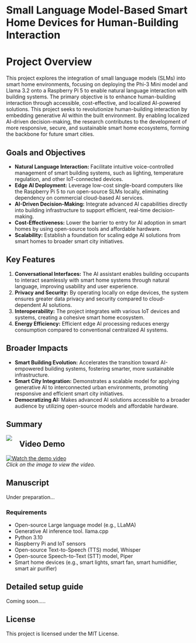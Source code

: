 # Small Language Model-Based Smart Home Devices for Human-Building Interaction

# Project Overview

This project explores the integration of small language models (SLMs) into smart home environments, focusing on deploying the Phi-3 Mini model and Llama 3.2 onto a Raspberry Pi 5 to enable natural language interaction with building systems. The primary objective is to enhance human-building interaction through accessible, cost-effective, and localized AI-powered solutions. This project seeks to revolutionize human-building interaction by embedding generative AI within the built environment. By enabling localized AI-driven decision-making, the research contributes to the development of more responsive, secure, and sustainable smart home ecosystems, forming the backbone for future smart cities.

## Goals and Objectives
- **Natural Language Interaction:** Facilitate intuitive voice-controlled management of smart building systems, such as lighting, temperature regulation, and other IoT-connected devices.
- **Edge AI Deployment:** Leverage low-cost single-board computers like the Raspberry Pi 5 to run open-source SLMs locally, eliminating dependency on commercial cloud-based AI services.
- **AI-Driven Decision-Making:** Integrate advanced AI capabilities directly into building infrastructure to support efficient, real-time decision-making.
- **Cost-Effectiveness:** Lower the barrier to entry for AI adoption in smart homes by using open-source tools and affordable hardware.
- **Scalability:** Establish a foundation for scaling edge AI solutions from smart homes to broader smart city initiatives.

## Key Features
1. **Conversational Interfaces:** The AI assistant enables building occupants to interact seamlessly with smart home systems through natural language, improving usability and user experience.
2. **Privacy and Security:** By operating locally on edge devices, the system ensures greater data privacy and security compared to cloud-dependent AI solutions.
3. **Interoperability:** The project integrates with various IoT devices and systems, creating a cohesive smart home ecosystem.
4. **Energy Efficiency:** Efficient edge AI processing reduces energy consumption compared to conventional centralized AI systems.

## Broader Impacts
- **Smart Building Evolution:** Accelerates the transition toward AI-empowered building systems, fostering smarter, more sustainable infrastructure.
- **Smart City Integration:** Demonstrates a scalable model for applying generative AI to interconnected urban environments, promoting responsive and efficient smart city initiatives.
- **Democratizing AI:** Makes advanced AI solutions accessible to a broader audience by utilizing open-source models and affordable hardware.



## Summary
<img src="/equipment.png" style="float: left; margin-right: 20px; max-width: 200px;">


## Video Demo
[![Watch the demo video](https://img.youtube.com/vi/9xEsGGWHDjI/0.jpg)](https://www.youtube.com/watch?v=9xEsGGWHDjI)  
*Click on the image to view the video.*

## Manuscript
Under preparation...

### Requirements
- Open-source Large language model (e.g., LLaMA)
- Generative AI inference tool. llama.cpp
- Python 3.10
- Raspberry Pi and IoT sensors
- Open-source Text-to-Speech (TTS) model, Whisper
- Open-source Speech-to-Text (STT) model, Piper
- Smart home devices (e.g., smart lights, smart fan, smart humidifier, smart air purifier)

## Detailed setup guide
Coming soon.....

## License
This project is licensed under the MIT License.
